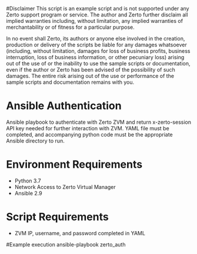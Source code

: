 #Disclaimer
This script is an example script and is not supported under any Zerto support program or service. The author and Zerto further disclaim all implied warranties including, without
limitation, any implied warranties of merchantability or of fitness for a particular purpose.

In no event shall Zerto, its authors or anyone else involved in the creation, production or delivery of the scripts be liable for any damages whatsoever (including, without 
limitation, damages for loss of business profits, business interruption, loss of business information, or other pecuniary loss) arising out of the use of or the inability to use
the sample scripts or documentation, even if the author or Zerto has been advised of the possibility of such damages. The entire risk arising out of the use or performance of 
the sample scripts and documentation remains with you.

# Ansible Authentication 
Ansible playbook to authenticate with Zerto ZVM and return x-zerto-session API key needed for further interaction with ZVM. YAML file must be completed, and accompanying python
code must be the appropriate Ansible directory to run. 

# Environment Requirements 
- Python 3.7 
- Network Access to Zerto Virtual Manager 
- Ansible 2.9 

# Script Requirements
- ZVM IP, username, and password completed in YAML 

#Example execution 
ansible-playbook zerto_auth
